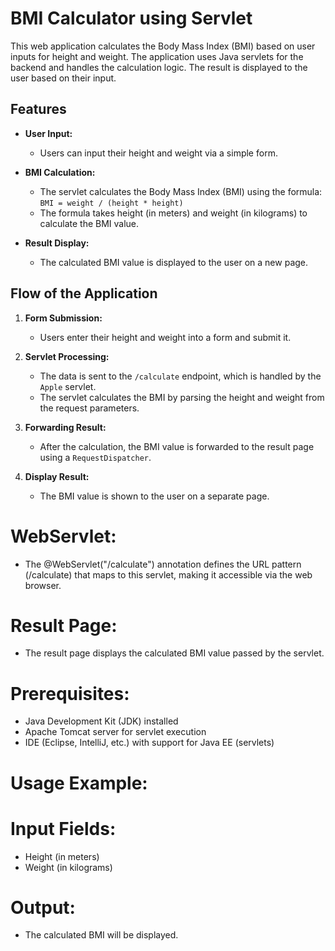 # BMI Calculator using Servlet

This web application calculates the Body Mass Index (BMI) based on user inputs for height and weight. The application uses Java servlets for the backend and handles the calculation logic. The result is displayed to the user based on their input.

## Features
- **User Input:** 
  - Users can input their height and weight via a simple form.
  
- **BMI Calculation:**
  - The servlet calculates the Body Mass Index (BMI) using the formula:  
    `BMI = weight / (height * height)`  
  - The formula takes height (in meters) and weight (in kilograms) to calculate the BMI value.

- **Result Display:**
  - The calculated BMI value is displayed to the user on a new page.
  
## Flow of the Application
1. **Form Submission:**
   - Users enter their height and weight into a form and submit it.
   
2. **Servlet Processing:**
   - The data is sent to the `/calculate` endpoint, which is handled by the `Apple` servlet.
   - The servlet calculates the BMI by parsing the height and weight from the request parameters.
   
3. **Forwarding Result:**
   - After the calculation, the BMI value is forwarded to the result page using a `RequestDispatcher`.

4. **Display Result:**
   - The BMI value is shown to the user on a separate page.

# WebServlet:
- The @WebServlet("/calculate") annotation defines the URL pattern (/calculate) that maps to this servlet, making it accessible via the web browser.
# Result Page:
- The result page displays the calculated BMI value passed by the servlet.

# Prerequisites:
- Java Development Kit (JDK) installed
- Apache Tomcat server for servlet execution
- IDE (Eclipse, IntelliJ, etc.) with support for Java EE (servlets)

# Usage Example:
# Input Fields:
- Height (in meters)
- Weight (in kilograms)
# Output:
- The calculated BMI will be displayed.

